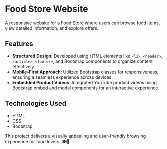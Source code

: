 # Food Store Website  

A responsive website for a Food Store where users can browse food items, view detailed information, and explore offers.  

## Features  
- **Structured Design**: Developed using HTML elements like `<li>`, `<header>`, `<article>`, `<footer>`, and Bootstrap components to organize content effectively.  
- **Mobile-First Approach**: Utilized Bootstrap classes for responsiveness, ensuring a seamless experience across devices.  
- **Embedded Product Videos**: Integrated YouTube product videos using Bootstrap embed and modal components for an interactive experience.  

## Technologies Used  
- HTML  
- CSS  
- Bootstrap  

This project delivers a visually appealing and user-friendly browsing experience for food lovers. 🍽️🚀  
